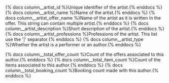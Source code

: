 {% docs column__artist_id %}Unique identifier of the artist.{% enddocs %}
{% docs column__artist_name %}Name of the artist.{% enddocs %}
{% docs column__artist_offer_name %}Name of the artist as it is written in the offer. This string can contain multiple
artist.{% enddocs %}
{% docs column__artist_description %}Short description of the artist.{% enddocs %}
{% docs column__artist_professions %}Professions of the artist. This list use the '|' separator.{% enddocs %}
{% docs column__artist_type %}Whether the artist is a performer or an author.{% enddocs %}

{% docs column__total_offer_count %}Count of the offers associated to this author.{%
enddocs %}
{% docs column__total_item_count %}Count of the items associated to this author.{%
enddocs %}
{% docs column__total_booking_count %}Booking count made with this author.{%
enddocs %}
